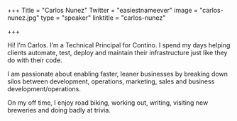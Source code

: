 +++
Title = "Carlos Nunez"
Twitter = "easiestnameever"
image = "carlos-nunez.jpg"
type = "speaker"
linktitle = "carlos-nunez"

+++

Hi! I’m Carlos. I’m a Technical Principal for Contino. I spend my days helping clients automate, test, deploy and maintain their infrastructure just like they do with their code.

I am passionate about enabling faster, leaner businesses by breaking down silos between development, operations, marketing, sales and business development/operations.

On my off time, I enjoy road biking, working out, writing, visiting new breweries and doing badly at trivia.
